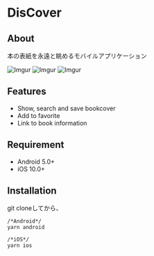 # DisCover

## About
本の表紙を永遠と眺めるモバイルアプリケーション

![Imgur](https://i.imgur.com/tZRnx4vl.png)
![Imgur](https://i.imgur.com/lZXBhRzl.png)
![Imgur](https://i.imgur.com/Z4i6q0Xl.png)

## Features
* Show, search and save bookcover
* Add to favorite
* Link to book information

## Requirement
* Android 5.0+
* iOS 10.0+

## Installation
git cloneしてから、
```
/*Android*/
yarn android

/*iOS*/
yarn ios
```

